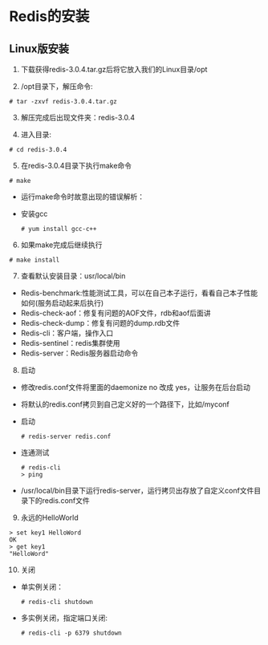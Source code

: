 # Redis的安装

## Linux版安装

1. 下载获得redis-3.0.4.tar.gz后将它放入我们的Linux目录/opt

2. /opt目录下，解压命令:

  ```
  # tar -zxvf redis-3.0.4.tar.gz
  ```

3. 解压完成后出现文件夹：redis-3.0.4

4. 进入目录:

  ```
  # cd redis-3.0.4
  ```

5. 在redis-3.0.4目录下执行make命令

  ```
  # make
  ```

  * 运行make命令时故意出现的错误解析：
  * 安装gcc

    ```
    # yum install gcc-c++
    ```

6. 如果make完成后继续执行

  ```
  # make install
  ```

7. 查看默认安装目录：usr/local/bin
  * Redis-benchmark:性能测试工具，可以在自己本子运行，看看自己本子性能如何(服务启动起来后执行)
  * Redis-check-aof：修复有问题的AOF文件，rdb和aof后面讲
  * Redis-check-dump：修复有问题的dump.rdb文件
  * Redis-cli：客户端，操作入口
  * Redis-sentinel：redis集群使用
  * Redis-server：Redis服务器启动命令

8. 启动
  * 修改redis.conf文件将里面的daemonize no 改成 yes，让服务在后台启动
  * 将默认的redis.conf拷贝到自己定义好的一个路径下，比如/myconf
  * 启动

     ```
     # redis-server redis.conf
     ```

  * 连通测试

    ```
    # redis-cli
    > ping
    ```

  * /usr/local/bin目录下运行redis-server，运行拷贝出存放了自定义conf文件目录下的redis.conf文件

9. 永远的HelloWorld

  ```
  > set key1 HelloWord
  OK
  > get key1
  "HelloWord"
  ```

10. 关闭

  * 单实例关闭：

    ```
    # redis-cli shutdown
    ```

  * 多实例关闭，指定端口关闭:

    ```
    # redis-cli -p 6379 shutdown
    ```




